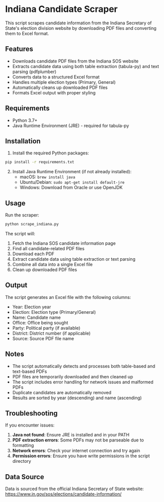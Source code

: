 # Indiana Candidate Scraper

This script scrapes candidate information from the Indiana Secretary of State's election division website by downloading PDF files and converting them to Excel format.

## Features

- Downloads candidate PDF files from the Indiana SOS website
- Extracts candidate data using both table extraction (tabula-py) and text parsing (pdfplumber)
- Converts data to a structured Excel format
- Handles multiple election types (Primary, General)
- Automatically cleans up downloaded PDF files
- Formats Excel output with proper styling

## Requirements

- Python 3.7+
- Java Runtime Environment (JRE) - required for tabula-py

## Installation

1. Install the required Python packages:
```bash
pip install -r requirements.txt
```

2. Install Java Runtime Environment (if not already installed):
   - macOS: `brew install java`
   - Ubuntu/Debian: `sudo apt-get install default-jre`
   - Windows: Download from Oracle or use OpenJDK

## Usage

Run the scraper:
```bash
python scrape_indiana.py
```

The script will:
1. Fetch the Indiana SOS candidate information page
2. Find all candidate-related PDF files
3. Download each PDF
4. Extract candidate data using table extraction or text parsing
5. Combine all data into a single Excel file
6. Clean up downloaded PDF files

## Output

The script generates an Excel file with the following columns:
- Year: Election year
- Election: Election type (Primary/General)
- Name: Candidate name
- Office: Office being sought
- Party: Political party (if available)
- District: District number (if applicable)
- Source: Source PDF file name

## Notes

- The script automatically detects and processes both table-based and text-based PDFs
- PDF files are temporarily downloaded and then cleaned up
- The script includes error handling for network issues and malformed PDFs
- Duplicate candidates are automatically removed
- Results are sorted by year (descending) and name (ascending)

## Troubleshooting

If you encounter issues:

1. **Java not found**: Ensure JRE is installed and in your PATH
2. **PDF extraction errors**: Some PDFs may not be parseable due to formatting
3. **Network errors**: Check your internet connection and try again
4. **Permission errors**: Ensure you have write permissions in the script directory

## Data Source

Data is sourced from the official Indiana Secretary of State website:
https://www.in.gov/sos/elections/candidate-information/ 